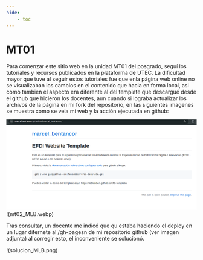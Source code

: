 ```yaml
---
hide:
    - toc
---
```


# MT01

Para comenzar este sitio web en la unidad MT01 del posgrado, seguí los tutoriales y recursos publicados en la plataforma de UTEC. La dificultad mayor que tuve al seguir estos tutoriales fue que enla página web online no se visualizaban los cambios en el contenido que hacia en forma local, asi como tambien el aspecto era diferente al del template que descargué desde el github que hicieron los docentes, aun cuando si lograba actualizar los archivos de la página en mi fork del repositorio, en las siguientes imagenes se muestra como se veia mi web y la acción ejecutada en github: 

![](mt01_MLB.webp)
!(mt02_MLB.webp)

Tras consultar, un docente me indicó que qu estaba haciendo el deploy en un lugar difernete al /gh-pagesn de mi repositorio github (ver imagen adjunta) al corregir esto, el inconveniente se solucionó. 

!(solucion_MLB.png)